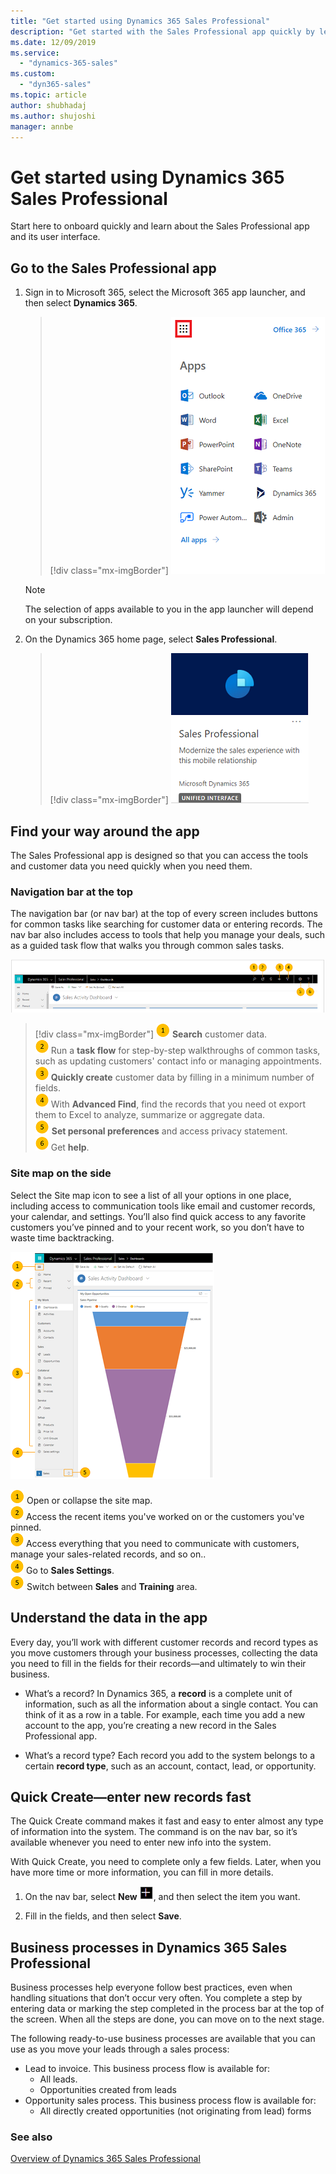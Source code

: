 ```yaml
---
title: "Get started using Dynamics 365 Sales Professional"
description: "Get started with the Sales Professional app quickly by learning about the user interface and its components."
ms.date: 12/09/2019
ms.service: 
  - "dynamics-365-sales"
ms.custom: 
  - "dyn365-sales"
ms.topic: article
author: shubhadaj
ms.author: shujoshi
manager: annbe
---
```


# Get started using Dynamics 365 Sales Professional

Start here to onboard quickly and learn about the Sales Professional app and its user interface.

## Go to the Sales Professional app

1.  Sign in to Microsoft 365, select the Microsoft 365 app launcher, and then select **Dynamics 365**.

    > [!div class="mx-imgBorder"]
    > ![Microsoft 365 App Launcher pane](media/office365-app-launcher-pane.png "Microsoft 365 App Launcher pane")

    >[!NOTE]
    >The selection of apps available to you in the app launcher will depend on your subscription.

2.  On the Dynamics 365 home page, select **Sales Professional**.

    > [!div class="mx-imgBorder"]
    > ![Tile for Dynamics 365 Sales Professional](media/sales-professional-app-tile-updated.png "Tile for Dynamics 365 Sales Professional")

## Find your way around the app

The Sales Professional app is designed so that you can access the tools and customer data you need quickly when you need them.

### Navigation bar at the top

The navigation bar (or nav bar) at the top of every screen includes buttons for common tasks like searching for customer data or entering records. The nav bar also includes
access to tools that help you manage your deals, such as a guided task flow that walks you through common sales tasks.

![Search, task flow, Quick create, Advanced Find, Personal options, and Help menu on the nav bar](media/options-on-nav-bar.png "Search, task flow, Quick create, Advanced Find, Personal options, and Help menu on the nav bar")

> [!div class="mx-imgBorder"]
> ![Command bar item 1](../sales-enterprise/media/number-1.png "Command bar item 1") **Search** customer data.  
![Command bar item 2](../sales-enterprise/media/number-2.png "Command bar item 2") Run a **task flow** for step-by-step walkthroughs of common tasks, such as updating customers' contact info or managing appointments.  
![Command bar item 3](../sales-enterprise/media/number-3.png "Command bar item 3") **Quickly create** customer data by filling in a minimum number of fields.  
![Command bar item 4](../sales-enterprise/media/number-4.png "Command bar item 4") With **Advanced Find**, find the records that you need ot export them to Excel to analyze, summarize or aggregate data.  
![Command bar item 5](media/number-5.png "Command bar item 5") **Set personal preferences** and access privacy statement.  
![Command bar item 6](media/number-6.png "Command bar item 6") Get **help**.  


### Site map on the side<a name="site-map"></a>

Select the Site map icon to see a list of all your options in one place, including access to communication tools like email and customer records, your
calendar, and settings. You’ll also find quick access to any favorite customers you’ve pinned and to your recent work, so you don’t have to waste time backtracking.

![Site map showing links to the recent and pinned items, sales records, sales settings, and area switcher](media/items-on-menu.png "Site map showing links to the recent and pinned items, sales records, sales settings, and area switcher")

![Menu item 1](../sales-enterprise/media/number-1.png "Menu item 1") Open or collapse the site map.  
![Menu item 2](../sales-enterprise/media/number-2.png "Menu item 2") Access the recent items you've worked on or the customers you've pinned.  
![Menu item 3](../sales-enterprise/media/number-3.png "Menu item 3") Access everything that you need to communicate with customers, manage your sales-related records, and so on..  
![Menu item 4](../sales-enterprise/media/number-4.png "Menu item 4") Go to **Sales Settings**.  
![Menu item 5](media/number-5.png "Menu item 5") Switch between **Sales** and **Training** area.  

## Understand the data in the app

Every day, you’ll work with different customer records and record types as you move customers through your business processes, collecting the data you need to
fill in the fields for their records—and ultimately to win their business.

-   What’s a record? In Dynamics 365, a **record** is a complete unit of information, such as all the information about a single contact. You can think of it as a row in a table. For example, each time you add a new account to the app, you’re creating a new record in the Sales Professional app.

-   What’s a record type? Each record you add to the system belongs to a certain **record type**, such as an account, contact, lead, or opportunity.

## Quick Create—enter new records fast

The Quick Create command makes it fast and easy to enter almost any type of information into the system. The command is on the nav bar, so it’s available whenever you need to enter new info into the system.

With Quick Create, you need to complete only a few fields. Later, when you have more time or more information, you can fill in more details.

1.  On the nav bar, select **New** ![Icon for Quick Create](media/quick-create-icon.png "Icon for Quick Create"), and then select the item you want.

2.  Fill in the fields, and then select **Save**.


## Business processes in Dynamics 365 Sales Professional

Business processes help everyone follow best practices, even when handling situations that don’t occur very often. You complete a step by entering data or
marking the step completed in the process bar at the top of the screen. When all the steps are done, you can move on to the next stage.

The following ready-to-use business processes are available that you can use as you move your leads through a sales process:

  -   Lead to invoice. This business process flow is available for:
      -   All leads.
      -   Opportunities created from leads
  -   Opportunity sales process. This business process flow is available for:
      -   All directly created opportunities (not originating from lead) forms


### See also

[Overview of Dynamics 365 Sales Professional](sales-professional-overview.md)

